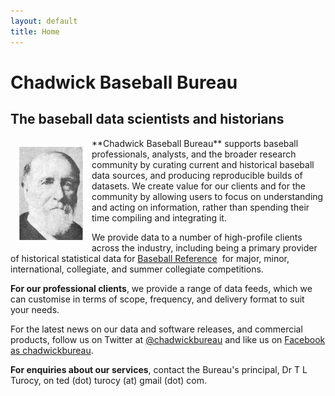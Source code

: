 ```yaml
---
layout: default
title: Home
---
```


# Chadwick Baseball Bureau
## The baseball data scientists and historians

<img src="assets/chadwick.jpg" align="left" style="padding: 1em;"/>
**Chadwick Baseball Bureau** supports baseball professionals, analysts, and the broader
research community by curating current and historical baseball data sources, and
producing reproducible builds of datasets.
We create value for our clients and for the community by allowing users to focus 
on understanding and acting on information, rather than spending their time compiling
and integrating it.

We provide data to a number of high-profile clients across the industry, including being 
a primary provider of historical statistical data for 
[Baseball Reference](http://www.baseball-reference.com) 
for major, minor, international, collegiate, and summer collegiate competitions.


**For our professional clients**, we provide a range of data feeds, which we can
customise in terms of scope, frequency, and delivery format to suit your needs.

<!---

**To support the community** and encourage the development and use of common standards
for baseball information, we provide a number of
[datasets and tools released under Open Data and Open Source terms](http://chadwick-bureau.com/open-data/).
These include:

  * The [Chadwick](http://chadwick.sourceforge.net) tools for manipulating baseball play-by-play data, which are compatible with and extend the DiamondWare tools provided by [Retrosheet](http://www.retrosheet.org). The software is released under the GNU General Public License.
  * A [git repository](http://github.com/chadwickbureau/retrosheet) with a version of the data released by [Retrosheet](http://www.retrosheet.org), patched with known corrections.
  * A [cross-reference register](http://chadwick-bureau.com/the-register "The register") of all players, managers, and umpires known to have participated in professional baseball, as well as college players and others with off-field involvement in pro ball, with identifiers in many major ID systems.
--->

For the latest news on our data and software releases, and commercial products,
follow us on Twitter at [@chadwickbureau](http://twitter.com/chadwickbureau "@chadwickbureau on twitter")
and like us on [Facebook as chadwickbureau](https://www.facebook.com/pages/Chadwick-Baseball-Bureau/228272460709358).

**For enquiries about our services**, contact the Bureau's principal, Dr T L Turocy, on ted (dot) turocy (at) gmail (dot) com.

